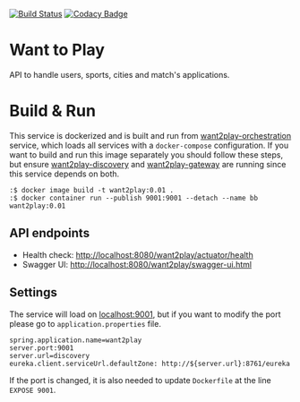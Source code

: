 [![Build Status](https://travis-ci.org/maguero/want2play.svg?branch=master)](https://travis-ci.org/maguero/want2play)
[![Codacy Badge](https://api.codacy.com/project/badge/Grade/79457d379ac9400c86d0a643eed698b1)](https://www.codacy.com/manual/maguero/want2play?utm_source=github.com&amp;utm_medium=referral&amp;utm_content=maguero/want2play&amp;utm_campaign=Badge_Grade)

# Want to Play

API to handle users, sports, cities and match's applications.

# Build & Run

This service is dockerized and is built and run from [want2play-orchestration](https://github.com/maguero/want2play-orchestration) service, which loads all services with a `docker-compose` configuration. If you want to build and run this image separately you should follow these steps, but ensure [want2play-discovery](https://github.com/maguero/want2play-discovery) and [want2play-gateway](https://github.com/maguero/want2play-gateway) are running since this service depends on both.

```
:$ docker image build -t want2play:0.01 .
:$ docker container run --publish 9001:9001 --detach --name bb want2play:0.01
```

## API endpoints
* Health check: [http://localhost:8080/want2play/actuator/health](http://localhost:8080/want2play/actuator/health)
* Swagger UI: [http://localhost:8080/want2play/swagger-ui.html](http://localhost:8080/want2play/swagger-ui.html)

## Settings

The service will load on [localhost:9001](http://localhost:9001/), but if you want to modify the port please go to `application.properties` file.

```
spring.application.name=want2play
server.port:9001
server.url=discovery
eureka.client.serviceUrl.defaultZone: http://${server.url}:8761/eureka
```

If the port is changed, it is also needed to update `Dockerfile` at the line `EXPOSE 9001`.
